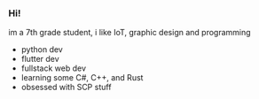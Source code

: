 ### Hi!

im a 7th grade student, i like IoT, graphic design and programming

- python dev
- flutter dev
- fullstack web dev
- learning some C#, C++, and Rust
- obsessed with SCP stuff

